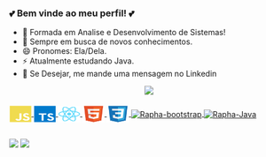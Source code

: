 ### 💕 Bem vinde ao meu perfil! 💕

- 🔭 Formada em Analise e Desenvolvimento de Sistemas!
- 🌱 Sempre em busca de novos conhecimentos.
- 😄 Pronomes: Ela/Dela.
- ⚡ Atualmente estudando Java.
- 💬 Se Desejar, me mande uma mensagem no Linkedin


<div align="center">
  <a href="https://github.com/raphaelagaudard">
  <img height="180em" src="https://github-readme-stats.vercel.app/api/top-langs/?username=raphaelagaudard&layout=compact&langs_count=7&theme=highcontrast"/>
</div>
  
  <div style="display: inline_block"><br>
  <img align="center" alt="Rapha-Js" height="30" width="40" src="https://raw.githubusercontent.com/devicons/devicon/master/icons/javascript/javascript-plain.svg">
  <img align="center" alt="Rapha-Ts" height="30" width="40" src="https://raw.githubusercontent.com/devicons/devicon/master/icons/typescript/typescript-plain.svg">
  <img align="center" alt="Rapha-React" height="30" width="40" src="https://raw.githubusercontent.com/devicons/devicon/master/icons/react/react-original.svg">
  <img align="center" alt="Rapha-HTML" height="30" width="40" src="https://raw.githubusercontent.com/devicons/devicon/master/icons/html5/html5-original.svg">
  <img align="center" alt="Rapha-CSS" height="30" width="40" src="https://raw.githubusercontent.com/devicons/devicon/master/icons/css3/css3-original.svg">
  <img align="center" alt="Rapha-bootstrap" height="30" width="40" src="https://cdn.jsdelivr.net/gh/devicons/devicon/icons/bootstrap/bootstrap-plain.svg" />
  <img align="center" alt="Rapha-Java" height="30" width="40" src="https://icongr.am/devicon/java-original.svg?size=128&color=currentColor">
  
  ##
 
<div> 
  <a href = "mailto:raphaelagaudard@gmail.com"><img src="https://img.shields.io/badge/Gmail-D14836?style=for-the-badge&logo=gmail&logoColor=white" target="_blank"></a>
  <a href="https://www.linkedin.com/in/raphaela-gaudard-oshiro-349743145/" target="_blank"><img src="https://img.shields.io/badge/LinkedIn-0077B5?style=for-the-badge&logo=linkedin&logoColor=white" target="_blank"></a> 
 
</div>
